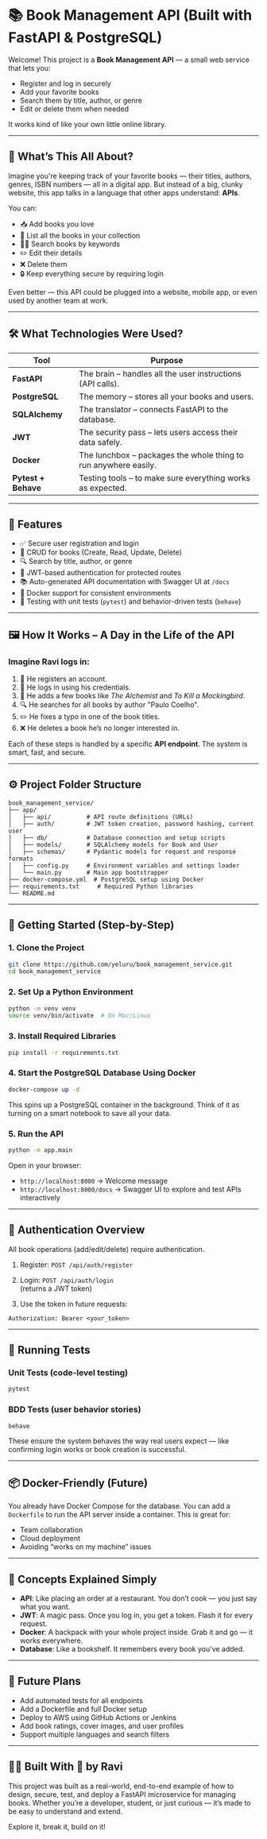 # 📚 Book Management API (Built with FastAPI & PostgreSQL)

Welcome! This project is a **Book Management API** — a small web service that lets you:
- Register and log in securely
- Add your favorite books
- Search them by title, author, or genre
- Edit or delete them when needed

It works kind of like your own little online library.

---

## 🧠 What’s This All About?

Imagine you're keeping track of your favorite books — their titles, authors, genres, ISBN numbers — all in a digital app. But instead of a big, clunky website, this app talks in a language that other apps understand: **APIs**.

You can:
- 📥 Add books you love
- 📖 List all the books in your collection
- 🕵️‍♀️ Search books by keywords
- ✏️ Edit their details
- ❌ Delete them
- 🔒 Keep everything secure by requiring login

Even better — this API could be plugged into a website, mobile app, or even used by another team at work.

---

## 🛠️ What Technologies Were Used?

| Tool | Purpose |
|------|---------|
| **FastAPI** | The brain – handles all the user instructions (API calls). |
| **PostgreSQL** | The memory – stores all your books and users. |
| **SQLAlchemy** | The translator – connects FastAPI to the database. |
| **JWT** | The security pass – lets users access their data safely. |
| **Docker** | The lunchbox – packages the whole thing to run anywhere easily. |
| **Pytest + Behave** | Testing tools – to make sure everything works as expected. |

---

## 🧾 Features

- ✅ Secure user registration and login
- 📘 CRUD for books (Create, Read, Update, Delete)
- 🔍 Search by title, author, or genre
- 🔐 JWT-based authentication for protected routes
- 📚 Auto-generated API documentation with Swagger UI at `/docs`
- 🐳 Docker support for consistent environments
- 🧪 Testing with unit tests (`pytest`) and behavior-driven tests (`behave`)

---

## 🖼️ How It Works – A Day in the Life of the API

### Imagine Ravi logs in:
1. 🔑 He registers an account.
2. 🪪 He logs in using his credentials.
3. 📗 He adds a few books like *The Alchemist* and *To Kill a Mockingbird*.
4. 🔍 He searches for all books by author "Paulo Coelho".
5. ✏️ He fixes a typo in one of the book titles.
6. ❌ He deletes a book he’s no longer interested in.

Each of these steps is handled by a specific **API endpoint**. The system is smart, fast, and secure.

---

## ⚙️ Project Folder Structure

```
book_management_service/
├── app/
│   ├── api/          # API route definitions (URLs)
│   ├── auth/         # JWT token creation, password hashing, current user
│   ├── db/           # Database connection and setup scripts
│   ├── models/       # SQLAlchemy models for Book and User
│   ├── schemas/      # Pydantic models for request and response formats
│   ├── config.py     # Environment variables and settings loader
│   └── main.py       # Main app bootstrapper
├── docker-compose.yml  # PostgreSQL setup using Docker
├── requirements.txt     # Required Python libraries
└── README.md
```

---

## 🚀 Getting Started (Step-by-Step)

### 1. Clone the Project
```bash
git clone https://github.com/yeluru/book_management_service.git
cd book_management_service
```

### 2. Set Up a Python Environment
```bash
python -m venv venv
source venv/bin/activate  # On Mac/Linux
```

### 3. Install Required Libraries
```bash
pip install -r requirements.txt
```

### 4. Start the PostgreSQL Database Using Docker
```bash
docker-compose up -d
```

This spins up a PostgreSQL container in the background. Think of it as turning on a smart notebook to save all your data.

### 5. Run the API
```bash
python -m app.main
```

Open in your browser:
- `http://localhost:8000` → Welcome message
- `http://localhost:8000/docs` → Swagger UI to explore and test APIs interactively

---

## 🔐 Authentication Overview

All book operations (add/edit/delete) require authentication.

1. Register: `POST /api/auth/register`
2. Login: `POST /api/auth/login`  
   (returns a JWT token)

3. Use the token in future requests:
```
Authorization: Bearer <your_token>
```

---

## 🧪 Running Tests

### Unit Tests (code-level testing)
```bash
pytest
```

### BDD Tests (user behavior stories)
```bash
behave
```

These ensure the system behaves the way real users expect — like confirming login works or book creation is successful.

---

## 📦 Docker-Friendly (Future)

You already have Docker Compose for the database. You can add a `Dockerfile` to run the API server inside a container. This is great for:
- Team collaboration
- Cloud deployment
- Avoiding “works on my machine” issues

---

## 👶 Concepts Explained Simply

- **API**: Like placing an order at a restaurant. You don’t cook — you just say what you want.
- **JWT**: A magic pass. Once you log in, you get a token. Flash it for every request.
- **Docker**: A backpack with your whole project inside. Grab it and go — it works everywhere.
- **Database**: Like a bookshelf. It remembers every book you've added.

---

## 📌 Future Plans

- Add automated tests for all endpoints
- Add a Dockerfile and full Docker setup
- Deploy to AWS using GitHub Actions or Jenkins
- Add book ratings, cover images, and user profiles
- Support multiple languages and search filters

---

## 🧑‍💻 Built With 💛 by Ravi

This project was built as a real-world, end-to-end example of how to design, secure, test, and deploy a FastAPI microservice for managing books. Whether you’re a developer, student, or just curious — it’s made to be easy to understand and extend.

Explore it, break it, build on it!

